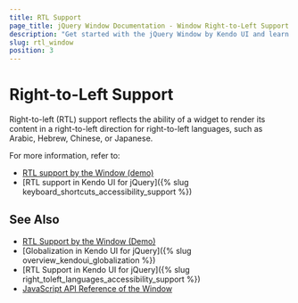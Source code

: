 ```yaml
---
title: RTL Support
page_title: jQuery Window Documentation - Window Right-to-Left Support
description: "Get started with the jQuery Window by Kendo UI and learn about the RTL supports it provides."
slug: rtl_window
position: 3
---
```


# Right-to-Left Support

Right-to-left (RTL) support reflects the ability of a widget to render its content in a right-to-left direction for right-to-left languages, such as Arabic, Hebrew, Chinese, or Japanese.

For more information, refer to:
* [RTL support by the Window (demo)](https://demos.telerik.com/kendo-ui/window/right-to-left-support)
* [RTL support in Kendo UI for jQuery]({% slug keyboard_shortcuts_accessibility_support %})

## See Also

* [RTL Support by the Window (Demo)](https://demos.telerik.com/kendo-ui/window/right-to-left-support)
* [Globalization in Kendo UI for jQuery]({% slug overview_kendoui_globalization %})
* [RTL Support in Kendo UI for jQuery]({% slug right_toleft_languages_accessibility_support %})
* [JavaScript API Reference of the Window](/api/javascript/ui/window)

